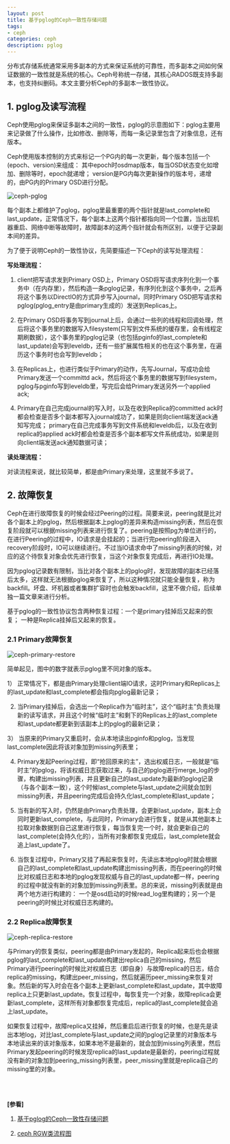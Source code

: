 ```yaml
---
layout: post
title: 基于pglog的Ceph一致性存储问题
tags:
- ceph
categories: ceph
description: pglog
---
```


分布式存储系统通常采用多副本的方式来保证系统的可靠性，而多副本之间如何保证数据的一致性就是系统的核心。Ceph号称统一存储，其核心RADOS既支持多副本，也支持纠删码。本文主要分析Ceph的多副本一致性协议。

<!-- more -->

## 1. pglog及读写流程

Ceph使用pglog来保证多副本之间的一致性，pglog的示意图如下：pglog主要用来记录做了什么操作，比如修改、删除等，而每一条记录里包含了对象信息，还有版本。

Ceph使用版本控制的方式来标记一个PG内的每一次更新，每个版本包括一个(epoch、version)来组成： 其中epoch时osdmap版本，每当OSD状态变化如增加、删除等时，epoch就递增； version是PG内每次更新操作的版本号，递增的，由PG内的Primary OSD进行分配。

![ceph-pglog](https://ivanzz1001.github.io/records/assets/img/ceph/pg/ceph_pglog.png)

每个副本上都维护了pglog，pglog里最重要的两个指针就是last_complete和last_update，正常情况下，每个副本上这两个指针都指向同一个位置，当出现机器重启、网络中断等故障时，故障副本的这两个指针就会有所区别，以便于记录副本间的差异。

为了便于说明Ceph的一致性协议，先简要描述一下Ceph的读写处理流程：

**写处理流程：**

1) client把写请求发到Primary OSD上，Primary OSD将写请求序列化到一个事务中（在内存里），然后构造一条pglog记录，有序列化到这个事务中，之后再将这个事务以DirectIO的方式异步写入journal，同时Primary OSD把写请求和pglog(pglog_entry是由primary生成的）发送到Replicas上。

2) 在Primary OSD将事务写到journal上后，会通过一些列的线程和回调处理，然后将这个事务里的数据写入filesystem(只写到文件系统的缓存里，会有线程定期刷数据），这个事务里的pglog记录（也包括pginfo的last_complete和last_update)会写到leveldb，还有一些扩展属性相关的也在这个事务里，在遍历这个事务时也会写到leveldb；

3) 在Replicas上，也进行类似于Primary的动作，先写Journal，写成功会给Primary发送一个committd ack，然后将这个事务里的数据写到filesystem， pglog与pginfo写到leveldb里，写完后会给Primary发送另外一个applied ack;

4) Primary在自己完成journal的写入时，以及在收到Replica的committed ack时都会检查是否多个副本都写入journal成功了，如果是则向client端发送ack通知写完成； primary在自己完成事务写到文件系统和leveldb后，以及在收到replica的applied ack时都会检查是否多个副本都写文件系统成功，如果是则向client端发送ack通知数据可读；

**读处理流程：**

对读流程来说，就比较简单，都是由Primary来处理，这里就不多说了。

## 2. 故障恢复
Ceph在进行故障恢复的时候会经过Peering的过程。简要来说，peering就是比对各个副本上的pglog，然后根据副本上pglog的差异来构造missing列表，然后在恢复阶段就可以根据missing列表来进行恢复了。peering是按照pg为单位进行的，在进行Peering的过程中，IO请求是会挂起的；当进行完peering阶段进入recovery阶段时，IO可以继续进行。不过当IO请求命中了missing列表的时候，对应的这个待恢复对象会优先进行恢复，当这个对象恢复完成后，再进行IO处理。

因为pglog记录数有限制，当比对各个副本上的pglog时，发现故障的副本已经落后太多，这样就无法根据pglog来恢复了，所以这种情况就只能全量恢复，称为backfill。坏盘、坏机器或者集群扩容时也会触发backfill，这里不做介绍，后续单独一篇文章来进行分析。

基于pglog的一致性协议包含两种恢复过程：一个是primary挂掉后又起来的恢复； 一种是Replica挂掉后又起来的恢复。

### 2.1 Primary故障恢复

![ceph-primary-restore](https://ivanzz1001.github.io/records/assets/img/ceph/pg/ceph_primay_restore.png)

简单起见，图中的数字就表示pglog里不同对象的版本。

1） 正常情况下，都是由Primary处理client端IO请求，这时Primary和Replicas上的last_update和last_complete都会指向pglog最新记录；

2) 当Primary挂掉后，会选出一个Replica作为“临时主”，这个“临时主”负责处理新的读写请求，并且这个时候“临时主”和剩下的Replicas上的last_complete和last_update都更新到该副本上的pglog的最新记录；

3） 当原来的Primary又重启时，会从本地读出pginfo和pglog，当发现last_complete因此将该对象加到missing列表里；

4) Primary发起Peering过程，即“抢回原来的主”，选出权威日志，一般就是“临时主”的pglog，将该权威日志获取过来，与自己的pglog进行merge_log的步骤，构建出missing列表，并且更新自己的last_update为最新的pglog记录（与各个副本一致），这个时候last_complete与last_update之间就会加到missing列表，并且peering完成后会持久化last_complete和last_update；

5) 当有新的写入时，仍然是由Primary负责处理，会更新last_update，副本上会同时更新last_complete，与此同时，Primary会进行恢复，就是从其他副本上拉取对象数据到自己这里进行恢复，每当恢复完一个时，就会更新自己的last_complete(会持久化的），当所有对象都恢复完成后，last_complete就会追上last_update了。

6) 当恢复过程中，Primary又挂了再起来恢复时，先读出本地pglog时就会根据自己的last_complete和last_update构建出missing列表，而在peering的时候比对权威日志和本地的pglog发现权威与自己的last_update都一样，peering的过程中就没有新的对象加到missing列表里。总的来说，missing列表就是由两个地方进行构建的： 一个是osd启动的时候read_log里构建的；另一个是peering的时候比对权威日志构建的。


### 2.2 Replica故障恢复

![ceph-replica-restore](https://ivanzz1001.github.io/records/assets/img/ceph/pg/ceph_replica_restore.png)

与Primary的恢复类似，peering都是由Primary发起的，Replica起来后也会根据pglog的last_complete和last_update构建出replica自己的missing，然后Primary进行peering的时候比对权威日志（即自身）与故障replica的日志，结合replica的missing，构建出peer_missing，然后就遍历peer_missing来恢复对象。然后新的写入时会在各个副本上更新last_complete和last_update，其中故障replica上只更新last_update。恢复过程中，每恢复完一个对象，故障replica会更新last_complete，这样所有对象都恢复完成后，replica的last_complete就会追上last_update。

如果恢复过程中，故障replica又挂掉，然后重启后进行恢复的时候，也是先是读出本地log，对比last_complete与last_update之间的pglog记录里的对象版本与本地读出来的该对象版本，如果本地不是最新的，就会加到missing列表里，然后Primary发起peering的时候发现replica的last_update是最新的，peering过程就没有新的对象加到peering_missing列表里，peer_missing里就是replica自己的missing里的对象。




<br />
<br />

**[参看]**

1. [基于pglog的Ceph一致性存储问题](http://udn.yyuap.com/thread-103051-1-1.html)

2. [ceph RGW类流程图](https://blog.csdn.net/ysr1990813/article/details/84142039)

<br />
<br />
<br />

